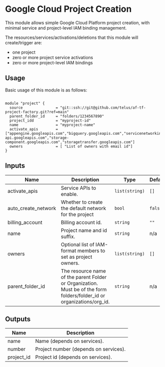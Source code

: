 # Google Cloud Project Creation

This module allows simple Google Cloud Platform project creation, with minimal service and project-level IAM binding management. 

The resources/services/activations/deletions that this module will create/trigger are:

- one project
- zero or more project service activations
- zero or more project-level IAM bindings

## Usage

Basic usage of this module is as follows:

```hcl

module "project" {
  source               = "git::ssh://git@github.com/telus/af-tf-project-factory.git?ref=main"  
  parent_folder_id     = "folders/1234567890"
  project_idd          = "myproject-id"
  name                 = "myproject-name"
  activate_apis        = ["appengine.googleapis.com","bigquery.googleapis.com","servicenetworking.googleapis.com","storage-api.googleapis.com","storage-component.googleapis.com","storagetransfer.googleapis.com"]
  owners               = [ "List of owners with email id"]
}
```

<!-- BEGINNING OF PRE-COMMIT-TERRAFORM DOCS HOOK -->
## Inputs

| Name | Description | Type | Default | Required |
|------|-------------|------|---------|:--------:|
| activate\_apis | Service APIs to enable. | `list(string)` | `[]` | no |
| auto\_create\_network | Whether to create the default network for the project | `bool` | `false` | no |
| billing\_account | Billing account id. | `string` | `""` | no |
| name | Project name and id suffix. | `string` | n/a | yes |
| owners | Optional list of IAM-format members to set as project owners. | `list(string)` | `[]` | no |
| parent_folder_id | The resource name of the parent Folder or Organization. Must be of the form folders/folder\_id or organizations/org\_id. | `string` | n/a | yes |

## Outputs

| Name | Description |
|------|-------------|
| name | Name (depends on services). |
| number | Project number (depends on services). |
| project\_id | Project id (depends on services). |

<!-- END OF PRE-COMMIT-TERRAFORM DOCS HOOK -->
